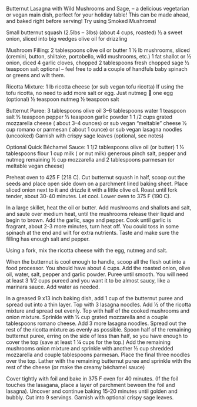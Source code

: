 Butternut Lasagna with Wild Mushrooms and Sage, – a delicious vegetarian or vegan main dish, perfect for your holiday table! This can be made ahead, and baked right before serving! Try using Smoked Mushroms!

Small butternut squash (2.5lbs – 3lbs) (about 4 cups, roasted)
½ a sweet onion, sliced into big wedges
olive oil for drizzling

Mushroom Filling:
2 tablespoons olive oil or butter
1 ½  lb mushrooms, sliced (cremini, button, shiitake, portobello, wild mushrooms, etc.)
1 fat shallot or ½ onion, diced
4 garlic cloves, chopped
2 tablespoons fresh chopped sage
½  teaspoon salt
optional – feel free to add a couple of handfuls baby spinach or greens and wilt them.

Ricotta Mixture:
1 lb ricotta cheese (or sub vegan tofu ricotta) If using the tofu ricotta, no need to add more salt or egg. Just nutmeg 🙂
one egg (optional)
½ teaspoon nutmeg
½ teaspoon salt

Butternut Puree:
3 tablespoons olive oil
3–6 tablespoons water
1 teaspoon salt
½ teaspoon pepper
½ teaspoon garlic powder
1 1 /2 cups grated mozzarella cheese ( about 3–4 ounces) or sub vegan “meltable” cheese
½ cup romano or parmesan ( about 1 ounce) or sub vegan
lasagna noodles (uncooked)
Garnish with crispy sage leaves (optional, see notes)

Optional Quick Béchamel Sauce:
1 1/2 tablespoons olive oil (or butter)
1 ½ tablespoons flour
1 cup milk ( or nut milk)
generous pinch salt, pepper and nutmeg
remaining ½ cup mozzarella and 2 tablespoons parmesan (or meltable vegan cheese)

Preheat oven to 425 F (218 C). Cut butternut squash in half, scoop out the seeds and place open side down on a parchment lined baking sheet. Place sliced onion next to it and drizzle it with a little olive oil. Roast until fork tender, about 30-40 minutes. Let cool. Lower oven to 375 F (190 C).

In a large skillet, heat the oil or butter. Add mushrooms and shallots and salt, and saute over medium heat, until the mushrooms release their liquid and begin to brown. Add the garlic, sage and pepper.  Cook until garlic is fragrant, about 2-3 more minutes, turn heat off. You could toss in some spinach at the end and wilt for extra nutrients. Taste and make sure the filling has enough salt and pepper.

Using a fork, mix the ricotta cheese with the egg, nutmeg and salt.

When the butternut is cool enough to handle, scoop all the flesh out into a food processor. You should have about 4 cups. Add the roasted onion, olive oil, water, salt, pepper and garlic powder. Puree until smooth. You will need at least 3 1/2  cups pureed and you want it to be almost saucy, like a marinara sauce. Add water as needed.

In a greased 9 x13 inch baking dish, add 1 cup of the butternut puree and spread out into a thin layer. Top with 3 lasagna noodles. Add ½ of the ricotta mixture and spread out evenly. Top with half of the cooked mushrooms and onion mixture. Sprinkle with ½ cup grated mozzarella and a couple tablespoons romano cheese. Add 3 more lasagna noodles. Spread out the rest of the ricotta mixture as evenly as possible. Spoon half of the remaining butternut puree, erring on the side of less than half, so you have enough to cover the top (save at least 1 ¼ cups for the top.) Add the remaining mushrooms onion mixture and sprinkle with another ½ cup shredded mozzarella and couple tablespoons parmesan. Place the final three noodles over the top. Lather with the remaining butternut puree and sprinkle with the rest of the cheese (or make the creamy béchamel sauce)

Cover tightly with foil and bake in 375 F oven for 40 minutes. (If the foil touches the lasagana, place a layer of parchment beween the foil and lasagna). Uncover and continue baking 15-20 minutes until golden and bubbly. Cut into 9 servings.  Garnish with optional crispy sage leaves.
